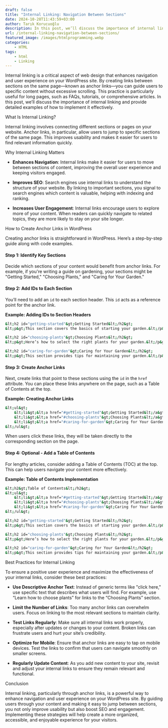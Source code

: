 ```yaml
---
draft: false
title: "Internal Linking: Navigation Between Sections"
date: 2024-10-28T11:43:59+03:00
author: Tarık Korucuoğlu
description: In this post, we’ll discuss the importance of internal linking and provide detailed examples of how to implement it effectively.
url: /internal-linking-navigation-between-sections/
featured_image: /images/htmlprogramming.webp
categories:
    - HTML
tags:
    - html
    - Linking
---
```



Internal linking is a critical aspect of web design that enhances navigation and user experience on your WordPress site. By creating links between sections on the same page—known as anchor links—you can guide users to specific content without excessive scrolling. This practice is particularly useful for long pages, such as FAQs, tutorials, or comprehensive articles. In this post, we’ll discuss the importance of internal linking and provide detailed examples of how to implement it effectively.



What Is Internal Linking?



Internal linking involves connecting different sections or pages on your website. Anchor links, in particular, allow users to jump to specific sections of the same page. This improves usability and makes it easier for users to find relevant information quickly.



Why Internal Linking Matters


* **Enhances Navigation**: Internal links make it easier for users to move between sections of content, improving the overall user experience and keeping visitors engaged.

* **Improves SEO**: Search engines use internal links to understand the structure of your website. By linking to important sections, you signal to search engines which content is valuable, helping with indexing and ranking.

* **Increases User Engagement**: Internal links encourage users to explore more of your content. When readers can quickly navigate to related topics, they are more likely to stay on your site longer.




How to Create Anchor Links in WordPress



Creating anchor links is straightforward in WordPress. Here’s a step-by-step guide along with code examples.


#### Step 1: Identify Key Sections



Decide which sections of your content would benefit from anchor links. For example, if you're writing a guide on gardening, your sections might be "Getting Started," "Choosing Plants," and "Caring for Your Garden."


#### Step 2: Add IDs to Each Section



You’ll need to add an `id` to each section header. This `id` acts as a reference point for the anchor link.



**Example: Adding IDs to Section Headers**


```bash
&lt;h2 id="getting-started"&gt;Getting Started&lt;/h2&gt;
&lt;p&gt;This section covers the basics of starting your garden.&lt;/p&gt;

&lt;h2 id="choosing-plants"&gt;Choosing Plants&lt;/h2&gt;
&lt;p&gt;Here’s how to select the right plants for your garden.&lt;/p&gt;

&lt;h2 id="caring-for-garden"&gt;Caring for Your Garden&lt;/h2&gt;
&lt;p&gt;This section provides tips for maintaining your garden.&lt;/p&gt;
```


#### Step 3: Create Anchor Links



Next, create links that point to these sections using the `id` in the `href` attribute. You can place these links anywhere on the page, such as a Table of Contents at the top.



**Example: Creating Anchor Links**


```bash
&lt;ul&gt;
    &lt;li&gt;&lt;a href="#getting-started"&gt;Getting Started&lt;/a&gt;&lt;/li&gt;
    &lt;li&gt;&lt;a href="#choosing-plants"&gt;Choosing Plants&lt;/a&gt;&lt;/li&gt;
    &lt;li&gt;&lt;a href="#caring-for-garden"&gt;Caring for Your Garden&lt;/a&gt;&lt;/li&gt;
&lt;/ul&gt;
```



When users click these links, they will be taken directly to the corresponding section on the page.


#### Step 4: Optional - Add a Table of Contents



For lengthy articles, consider adding a Table of Contents (TOC) at the top. This can help users navigate your content more effectively.



**Example: Table of Contents Implementation**


```bash
&lt;h2&gt;Table of Contents&lt;/h2&gt;
&lt;ul&gt;
    &lt;li&gt;&lt;a href="#getting-started"&gt;Getting Started&lt;/a&gt;&lt;/li&gt;
    &lt;li&gt;&lt;a href="#choosing-plants"&gt;Choosing Plants&lt;/a&gt;&lt;/li&gt;
    &lt;li&gt;&lt;a href="#caring-for-garden"&gt;Caring for Your Garden&lt;/a&gt;&lt;/li&gt;
&lt;/ul&gt;

&lt;h2 id="getting-started"&gt;Getting Started&lt;/h2&gt;
&lt;p&gt;This section covers the basics of starting your garden.&lt;/p&gt;

&lt;h2 id="choosing-plants"&gt;Choosing Plants&lt;/h2&gt;
&lt;p&gt;Here’s how to select the right plants for your garden.&lt;/p&gt;

&lt;h2 id="caring-for-garden"&gt;Caring for Your Garden&lt;/h2&gt;
&lt;p&gt;This section provides tips for maintaining your garden.&lt;/p&gt;
```



Best Practices for Internal Linking



To ensure a positive user experience and maximize the effectiveness of your internal links, consider these best practices:


* **Use Descriptive Anchor Text**: Instead of generic terms like "click here," use specific text that describes what users will find. For example, use “Learn how to choose plants” for links to the “Choosing Plants” section.

* **Limit the Number of Links**: Too many anchor links can overwhelm users. Focus on linking to the most relevant sections to maintain clarity.

* **Test Links Regularly**: Make sure all internal links work properly, especially after updates or changes to your content. Broken links can frustrate users and hurt your site’s credibility.

* **Optimize for Mobile**: Ensure that anchor links are easy to tap on mobile devices. Test the links to confirm that users can navigate smoothly on smaller screens.

* **Regularly Update Content**: As you add new content to your site, revisit and adjust your internal links to ensure they remain relevant and functional.




Conclusion



Internal linking, particularly through anchor links, is a powerful way to enhance navigation and user experience on your WordPress site. By guiding users through your content and making it easy to jump between sections, you not only improve usability but also boost SEO and engagement. Implementing these strategies will help create a more organized, accessible, and enjoyable experience for your visitors.
